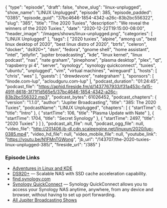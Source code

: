 {
  "type": "episode",
  "draft": false,
  "show_slug": "linux-unplugged",
  "show_name": "LINUX Unplugged",
  "episode": 385,
  "episode_padded": "0385",
  "episode_guid": "37bc4646-1854-4342-a26c-83b2bc556322",
  "slug": "385",
  "title": "The 2020 Tuxies",
  "description": "We reveal the winners of the 2020 Tuxies.",
  "date": "2020-12-22T19:15:00-08:00",
  "header_image": "/images/shows/linux-unplugged.png",
  "categories": [
    "LINUX Unplugged"
  ],
  "tags": [
    "2020 tuxies",
    "alpine",
    "among us",
    "best linux desktop of 2020",
    "best linux distro of 2020",
    "btrfs",
    "celeron",
    "docker",
    "ds920+",
    "dsm",
    "fedora",
    "gnome shell",
    "home assistant",
    "intel",
    "jellyfin",
    "jupiter broadcasting",
    "kde",
    "linux kernel",
    "linux podcast",
    "nas",
    "nate graham",
    "pinephone",
    "plasma desktop",
    "plex",
    "qt",
    "rapsberry pi 4",
    "server",
    "synology",
    "synology quickconnect",
    "tuxies",
    "ubuntu",
    "unplugged",
    "vim",
    "virtual machines",
    "wireguard"
  ],
  "hosts": [
    "chris",
    "wes"
  ],
  "guests": [
    "drewdevore",
    "nategraham"
  ],
  "sponsors": [
    "linode.com-lup",
    "acloudguru.com-lup"
  ],
  "podcast_duration": "01:24:45",
  "podcast_file": "https://aphid.fireside.fm/d/1437767933/f31a453c-fa15-491f-8618-3f71f1d565e5/37bc4646-1854-4342-a26c-83b2bc556322.mp3",
  "podcast_bytes": 61026452,
  "podcast_chapters": {
    "version": "1.1.0",
    "author": "Jupiter Broadcasting",
    "title": "385: The 2020 Tuxies",
    "podcastName": "LINUX Unplugged",
    "chapters": [
      {
        "startTime": 0,
        "title": "Intro"
      },
      {
        "startTime": 106,
        "title": "Plasma Update with Nate"
      },
      {
        "startTime": 1704,
        "title": "Secret Synology"
      },
      {
        "startTime": 2497,
        "title": "2020 Tuxies"
      }
    ]
  },
  "podcast_alt_file": null,
  "podcast_ogg_file": null,
  "video_file": "http://201406.jb-dl.cdn.scaleengine.net/linuxun/2020/lup-0385.mp4",
  "video_hd_file": null,
  "video_mobile_file": null,
  "youtube_link": "https://youtu.be/N1FMnTGWong",
  "jb_url": "/143707/the-2020-tuxies-linux-unplugged-385/",
  "fireside_url": "/385"
}


### Episode Links

  * [Adventures in Linux and KDE](https://pointieststick.com/ "Adventures in Linux and KDE")
  * [DS920+](https://www.synology.com/en-us/products/DS920+ "DS920+") — Scalable NAS with SSD cache acceleration capability.
  * [find.synology.com](http://find.synology.com/ "find.synology.com")
  * [Synology QuickConnect](https://quickconnect.to/ "Synology QuickConnect") — Synology QuickConnect allows you to access your Synology NAS anytime, anywhere, from any device and browser, without having to set up port forwarding.
  * [All Jupiter Broadcasting Shows](https://feed.jupiter.zone/allshows "All Jupiter Broadcasting Shows")


